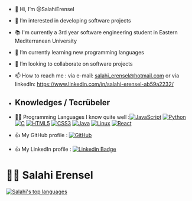 - 👋 Hi, I’m @SalahiErensel
- 👀 I’m interested in developing software projects
- 📚 I'm currently a 3rd year software engineering student in Eastern Mediterranean University
- 🌱 I’m currently learning new programming languages
- 💞️ I’m looking to collaborate on software projects
- 📫 How to reach me : via e-mail: salahi_erensel@hotmail.com or via linkedIn: https://www.linkedin.com/in/salahi-erensel-ab59a2232/
- ## Knowledges / Tecrübeler
- 👨‍💻 Programming Languages I know quite well :[![JavaScript](https://img.shields.io/badge/-JavaScript-black?style=flat-square&logo=javascript&link=https://github.com/SalahiErensel/)](https://github.com/SalahiErensel/)
[![Python](https://img.shields.io/badge/Python-FFD700?style=flat-square&logo=python&link=https://github.com/SalahiErensel/)](https://github.com/SalahiErensel/)
[![C](https://img.shields.io/badge/-A8B9CC?style=flat-square&logo=c&logoColor=white&link=https://github.com/SalahiErensel)](https://github.com/SalahiErensel/)
[![HTML5](https://img.shields.io/badge/-HTML5-E34F26?style=flat-square&logo=html5&logoColor=white&link=https://github.com/SalahiErensel/)](https://github.com/SalahiErensel/)
[![CSS3](https://img.shields.io/badge/-CSS3-1572B6?style=flat-square&logo=css3&link=https://github.com/SalahiErensel/)](https://github.com/SalahiErensel/)
[![Java](https://img.shields.io/badge/-Java-black?style=flat-square&logo=java&link=https://github.com/SalahiErensel/)](https://github.com/SalahiErensel/)
[![Linux](https://img.shields.io/badge/-Linux-black?style=flat-square&logo=linux&link=https://github.com/SalahiErensel/)](https://github.com/SalahiErensel/)
[![React](https://img.shields.io/badge/-React-black?style=flat-square&logo=react&link=https://github.com/SalahiErensel/)](https://github.com/SalahiErensel/)



- 👍 My GitHub profile : [![GitHub](https://img.shields.io/badge/-GitHub-181717?style=flat-square&logo=github&link=https://github.com/SalahiErensel/)](https://github.com/SalahiErensel/)
- 👍 My LinkedIn profile :  [![Linkedin Badge](https://img.shields.io/badge/-LinkedIn-blue?style=flat-square&logo=Linkedin&logoColor=white&link=https://www.linkedin.com/in/salahi-erensel-ab59a2232/)](https://www.linkedin.com/in/salahi-erensel-ab59a2232/)
# :man_technologist: Salahi Erensel
[![Salahi's top languages](https://github-readme-stats.vercel.app/api/top-langs/?username=SalahiErensel&theme=blue-green)](https://github.com/SalahiErensel/)

